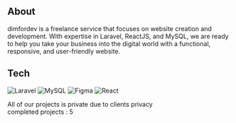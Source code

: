 ## About
dimfordev is a freelance service that focuses on website creation and development. With expertise in Laravel, ReactJS, and MySQL, we are ready to help you take your business into the digital world with a functional, responsive, and user-friendly website.

## Tech
![Laravel](https://img.shields.io/badge/laravel-%23FF2D20.svg?style=for-the-badge&logo=laravel&logoColor=white) ![MySQL](https://img.shields.io/badge/mysql-%2300000f.svg?style=for-the-badge&logo=mysql&logoColor=white) ![Figma](https://img.shields.io/badge/figma-%23F24E1E.svg?style=for-the-badge&logo=figma&logoColor=white) ![React](https://img.shields.io/badge/react-%2320232a.svg?style=for-the-badge&logo=react&logoColor=%2361DAFB)

All of our projects is private due to clients privacy <br> 
completed projects : 5
